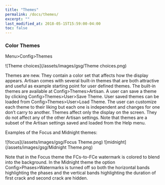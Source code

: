 ```yaml
---
title: "Themes"
permalink: /docs/themes/
excerpt: ""
last_modified_at: 2018-05-15T15:59:00-04:00
toc: false
---
```


### Color Themes

Menu>Config>Themes

![Theme choices](/assets/images/gsg/Theme choices.png)

Themes are new.  They contain a color set that affects how the display appears.  Artisan comes with several built-in themes that are both attractive and useful as example starting point for user defined themes.  The built-in themes are available at Config>Themes>Artisan.  A user can save a theme by clicking Config>Themes>User>Save Theme. User saved themes can be loaded from Config>Themes>User>Load Theme. The user can customize each theme to their liking but each one is independent and changes for one don’t carry to another. Themes affect only the display on the screen.  They do not affect any of the other Artisan settings.  Note that themes are a subset of the Artisan settings saved and loaded from the Help menu.

Examples of the Focus and Midnight themes:

![focus](/assets/images/gsg/Focus Theme.png)
![midnight](/assets/images/gsg/Midnight Theme.png)

Note that in the Focus theme the FCs-to-FCe watermark is colored to blend into the background.  In the Midnight theme the option Config>Phases>Watermarks is turned off so both the horizontal bands highlighting the phases and the vertical bands highlighting the duration of first crack and second crack are hidden.  
